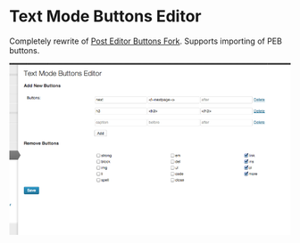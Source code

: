 Text Mode Buttons Editor
========================

Completely rewrite of [Post Editor Buttons Fork](http://wordpress.org/plugins/post-editor-buttons-fork/). Supports importing of PEB buttons.

![screenshot](screenshot.png)


